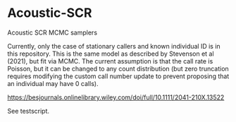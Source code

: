 # Acoustic-SCR
Acoustic SCR MCMC samplers

Currently, only the case of stationary callers and known individual ID is in this repository. This is the same model as described by Stevenson et al (2021), but fit via MCMC. The current assumption is that the call rate is Poisson, but it can be changed to any count distribution (but zero truncation requires modifying the custom call number update to prevent proposing that an individual may have 0 calls).

https://besjournals.onlinelibrary.wiley.com/doi/full/10.1111/2041-210X.13522

See testscript.